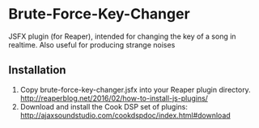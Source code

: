 # Brute-Force-Key-Changer
JSFX plugin (for Reaper), intended for changing the key of a song in realtime. Also useful for producing strange noises

## Installation

1. Copy brute-force-key-changer.jsfx into your Reaper plugin directory. http://reaperblog.net/2016/02/how-to-install-js-plugins/
2. Download and install the Cook DSP set of plugins: http://ajaxsoundstudio.com/cookdspdoc/index.html#download